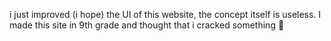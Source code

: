 i just improved (i hope) the UI of this website, the concept itself is useless. I made this site in 9th grade and thought that i cracked something 🤭
